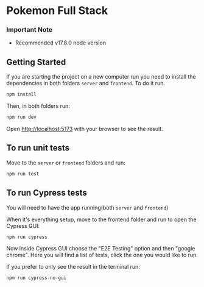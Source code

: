 # Pokemon Full Stack

### Important Note

- Recommended v17.8.0 node version

## Getting Started

If you are starting the project on a new computer run you need to install the dependencies in both folders `server` and `frontend`. To do it run.

```bash
npm install
```

Then, in both folders run:

```bash
npm run dev
```

Open [http://localhost:5173](http://localhost:5173) with your browser to see the result.

## To run unit tests

Move to the `server` or `frontend` folders and run:

```bash
npm run test
```

## To run Cypress tests

You will need to have the app running(both `server` and `frontend`)

When it's everything setup, move to the frontend folder and run to open the Cypress GUI:

```bash
npm run cypress
```

Now inside Cypress GUI choose the "E2E Testing" option and then "google chrome". Here you will find a list of tests, click the one you would like to run.

If you prefer to only see the result in the terminal run:

```bash
npm run cypress-no-gui
```
